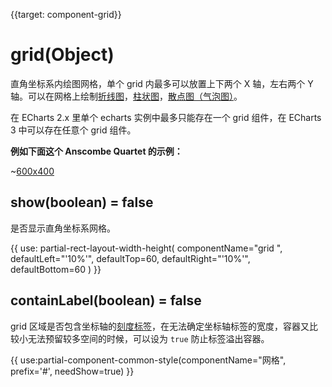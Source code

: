 
{{target: component-grid}}

# grid(Object)

直角坐标系内绘图网格，单个 grid 内最多可以放置上下两个 X 轴，左右两个 Y 轴。可以在网格上绘制[折线图](~series-line)，[柱状图](~series-bar)，[散点图（气泡图）](~series-scatter)。

在 ECharts 2.x 里单个 echarts 实例中最多只能存在一个 grid 组件，在 ECharts 3 中可以存在任意个 grid 组件。

**例如下面这个 Anscombe Quartet 的示例：**

~[600x400](${galleryViewPath}scatter-anscombe-quartet&edit=1&reset=1)

## show(boolean) = false

是否显示直角坐标系网格。

{{ use: partial-rect-layout-width-height(
    componentName="grid ",
    defaultLeft="'10%'",
    defaultTop=60,
    defaultRight="'10%'",
    defaultBottom=60
) }}

## containLabel(boolean) = false

grid 区域是否包含坐标轴的[刻度标签](~yAxis.axisLabel)，在无法确定坐标轴标签的宽度，容器又比较小无法预留较多空间的时候，可以设为 `true` 防止标签溢出容器。

{{ use:partial-component-common-style(componentName="网格", prefix='#', needShow=true) }}

